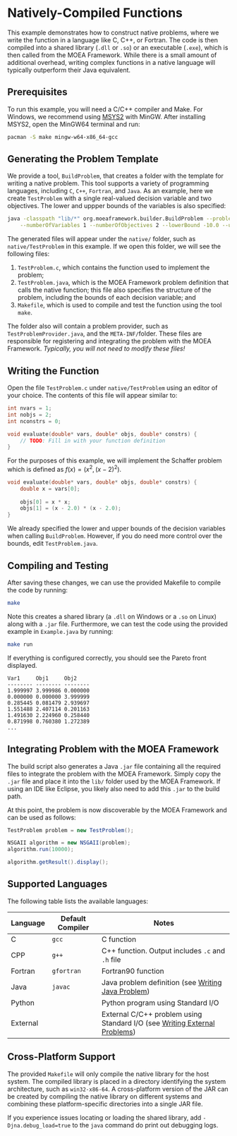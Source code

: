 # Natively-Compiled Functions

This example demonstrates how to construct native problems, where we write the function in a language like C, C++,
or Fortran.  The code is then compiled into a shared library (`.dll` or `.so`) or an executable (`.exe`), which is
then called from the MOEA Framework.  While there is a small amount of additional overhead, writing complex functions
in a native language will typically outperform their Java equivalent.

## Prerequisites

To run this example, you will need a C/C++ compiler and Make.  For Windows, we recommend using
[MSYS2](https://www.msys2.org/) with MinGW.  After installing MSYS2, open the MinGW64 terminal and run:

```bash
pacman -S make mingw-w64-x86_64-gcc
```

## Generating the Problem Template

We provide a tool, `BuildProblem`, that creates a folder with the template for writing a native problem.  This
tool supports a variety of programming languages, including `C`, `C++`, `Fortran`, and `Java`.  As an example,
here we create `TestProblem` with a single real-valued decision variable and two objectives.  The lower and uppper
bounds of the variables is also specified:

```bash
java -classpath "lib/*" org.moeaframework.builder.BuildProblem --problemName TestProblem --language c \
	--numberOfVariables 1 --numberOfObjectives 2 --lowerBound -10.0 --upperBound 10.0
```

The generated files will appear under the `native/` folder, such as `native/TestProblem` in this example.  If we
open this folder, we will see the following files:

1. `TestProblem.c`, which contains the function used to implement the problem;
2. `TestProblem.java`, which is the MOEA Framework problem definition that calls the native function; this file also
   specifies the structure of the problem, including the bounds of each decision variable; and
3. `Makefile`, which is used to compile and test the function using the tool `make`.

The folder also will contain a problem provider, such as `TestProblemProvider.java`, and the `META-INF/`folder.
These files are responsible for registering and integrating the problem with the MOEA Framework.  *Typically, you will
not need to modify these files!*

## Writing the Function

Open the file `TestProblem.c` under `native/TestProblem` using an editor of your choice.  The contents of this
file will appear similar to:

```c
int nvars = 1;
int nobjs = 2;
int nconstrs = 0;

void evaluate(double* vars, double* objs, double* constrs) {
	// TODO: Fill in with your function definition
}
```

For the purposes of this example, we will implement the Schaffer problem which is defined as $f(x) = (x^2, (x-2)^2)$.

```c
void evaluate(double* vars, double* objs, double* constrs) {
	double x = vars[0];
	
	objs[0] = x * x;
	objs[1] = (x - 2.0) * (x - 2.0);
}
```

We already specified the lower and upper bounds of the decision variables when calling `BuildProblem`.  However,
if you do need more control over the bounds, edit `TestProblem.java`.

## Compiling and Testing

After saving these changes, we can use the provided Makefile to compile the code by running:

```bash
make
```

Note this creates a shared library (a `.dll` on Windows or a `.so` on Linux) along with a `.jar` file.  Furthermore,
we can test the code using the provided example in `Example.java` by running:

```bash
make run
```

If everything is configured correctly, you should see the Pareto front displayed.

```
Var1     Obj1     Obj2
-------- -------- --------
1.999997 3.999986 0.000000
0.000000 0.000000 3.999999
0.285445 0.081479 2.939697
1.551488 2.407114 0.201163
1.491630 2.224960 0.258440
0.871998 0.760380 1.272389
...
```

## Integrating Problem with the MOEA Framework

The build script also generates a Java `.jar` file containing all the required files to integrate the problem with
the MOEA Framework.  Simply copy the `.jar` file and place it into the `lib/` folder used by the MOEA Framework.
If using an IDE like Eclipse, you likely also need to add this `.jar` to the build path.

At this point, the problem is now discoverable by the MOEA Framework and can be used as follows:

```java
TestProblem problem = new TestProblem();

NSGAII algorithm = new NSGAII(problem);
algorithm.run(10000);

algorithm.getResult().display();
```

## Supported Languages

The following table lists the available languages:

Language | Default Compiler | Notes
-------- | ---------------- | -----
C        | `gcc`            | C function
CPP      | `g++`            | C++ function.  Output includes `.c` and `.h` file
Fortran  | `gfortran`      | Fortran90 function
Java     | `javac`         | Java problem definition (see [Writing Java Problem](writingJavaProblem.md))
Python   |                  | Python program using Standard I/O
External |                  | External C/C++ problem using Standard I/O (see [Writing External Problems](writingExternalProblem.md))

## Cross-Platform Support

The provided `Makefile` will only compile the native library for the host system.  The compiled library is placed in
a directory identifying the system architecture, such as `win32-x86-64`.  A cross-platform version of the JAR can
be created by compiling the native library on different systems and combining these platform-specific directories into
a single JAR file.

If you experience issues locating or loading the shared library, add `-Djna.debug_load=true` to the `java`
command do print out debugging logs.
